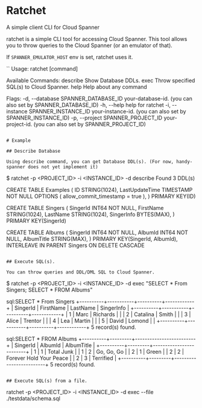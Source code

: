 # Ratchet

A simple client CLI for Cloud Spanner

ratchet is a simple CLI tool for accessing Cloud Spanner. This tool allows you to
throw queries to the Cloud Spanner (or an emulator of that).

If `SPANNER_EMULATOR_HOST` env is set, ratchet uses it.

``
Usage:
  ratchet [command]

Available Commands:
  describe    Show Database DDLs.
  exec        Throw specified SQL(s) to Cloud Spanner.
  help        Help about any command

Flags:
  -d, --database SPANNER_DATABASE_ID   your-database-id. (you can also set by SPANNER_DATABASE_ID)
  -h, --help                           help for ratchet
  -i, --instance SPANNER_INSTANCE_ID   your-instance-id. (you can also set by SPANNER_INSTANCE_ID)
  -p, --project SPANNER_PROJECT_ID     your-project-id. (you can also set by SPANNER_PROJECT_ID)
```

# Example

## Describe Database

Using describe command, you can get Database DDL(s). (For now, handy-spanner does not yet implement it)

```
$ ratchet -p <PROJECT_ID> -i <INSTANCE_ID> -d <DATABASE> describe
Found 3 DDL(s)

CREATE TABLE Examples (
  ID STRING(1024),
  LastUpdateTime TIMESTAMP NOT NULL OPTIONS (
    allow_commit_timestamp = true
  ),
) PRIMARY KEY(ID)

CREATE TABLE Singers (
  SingerId INT64 NOT NULL,
  FirstName STRING(1024),
  LastName STRING(1024),
  SingerInfo BYTES(MAX),
) PRIMARY KEY(SingerId)

CREATE TABLE Albums (
  SingerId INT64 NOT NULL,
  AlbumId INT64 NOT NULL,
  AlbumTitle STRING(MAX),
) PRIMARY KEY(SingerId, AlbumId),
  INTERLEAVE IN PARENT Singers ON DELETE CASCADE
```

## Execute SQL(s).

You can throw queries and DDL/DML SQL to Cloud Spanner.

```
$ ratchet -p <PROJECT_ID> -i <INSTANCE_ID> -d <DATABASE> exec "SELECT * From Singers; SELECT * FROM Albums"

sql:SELECT * From Singers
+----------+-----------+----------+------------+
| SingerId | FirstName | LastName | SingerInfo |
+----------+-----------+----------+------------+
|        1 | Marc      | Richards |            |
|        2 | Catalina  | Smith    |            |
|        3 | Alice     | Trentor  |            |
|        4 | Lea       | Martin   |            |
|        5 | David     | Lomond   |            |
+----------+-----------+----------+------------+
5 record(s) found.

sql:SELECT * FROM Albums
+----------+---------+-------------------------+
| SingerId | AlbumId |       AlbumTitle        |
+----------+---------+-------------------------+
|        1 |       1 | Total Junk              |
|        1 |       2 | Go, Go, Go              |
|        2 |       1 | Green                   |
|        2 |       2 | Forever Hold Your Peace |
|        2 |       3 | Terrified               |
+----------+---------+-------------------------+
5 record(s) found.
```

## Execute SQL(s) from a file.

```
ratchet -p <PROJECT_ID> -i <INSTANCE_ID> -d <DATABASE> exec --file ./testdata/schema.sql 
```
